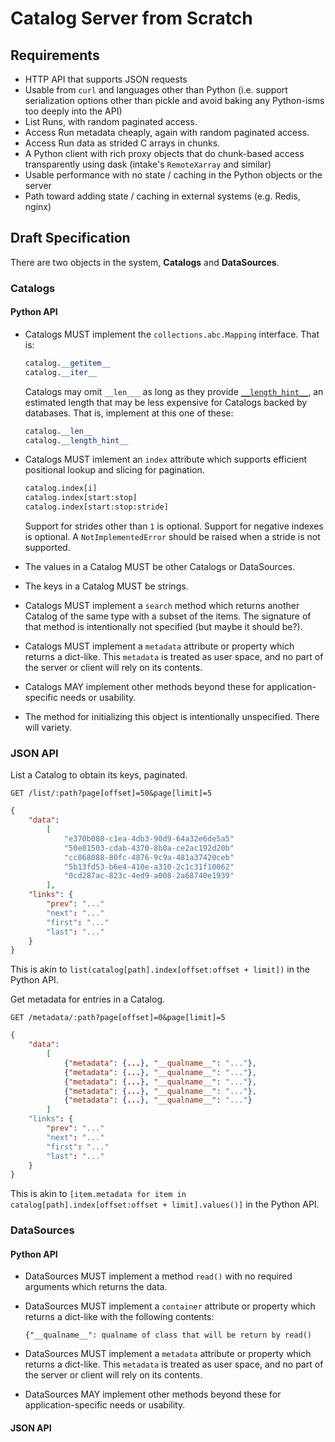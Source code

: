 # Catalog Server from Scratch

## Requirements

* HTTP API that supports JSON requests
* Usable from ``curl`` and languages other than Python (i.e. support
  serialization options other than pickle and avoid baking any Python-isms too
  deeply into the API)
* List Runs, with random paginated access.
* Access Run metadata cheaply, again with random paginated access.
* Access Run data as strided C arrays in chunks.
* A Python client with rich proxy objects that do chunk-based access
  transparently using dask (intake's `RemoteXarray` and similar)
* Usable performance with no state / caching in the Python objects or the server
* Path toward adding state / caching in external systems (e.g. Redis, nginx)

## Draft Specification

There are two objects in the system, **Catalogs** and **DataSources**.

### Catalogs

#### Python API

* Catalogs MUST implement the ``collections.abc.Mapping`` interface. That is:

  ```python
  catalog.__getitem__
  catalog.__iter__
  ```

  Catalogs may omit ``__len___`` as long as they provide
  [``__length_hint__``](https://www.python.org/dev/peps/pep-0424/), an estimated
  length that may be less expensive for Catalogs backed by databases. That is,
  implement at this one of these:

  ```python
  catalog.__len__
  catalog.__length_hint__
  ```

* Catalogs MUST imlement an ``index`` attribute which supports efficient
  positional lookup and slicing for pagination.

  ```python
  catalog.index[i]
  catalog.index[start:stop]
  catalog.index[start:stop:stride]
  ```

  Support for strides other than ``1`` is optional. Support for negative indexes
  is optional. A ``NotImplementedError`` should be raised when a stride is not
  supported.

* The values in a Catalog MUST be other Catalogs or DataSources.

* The keys in a Catalog MUST be strings.

* Catalogs MUST implement a ``search`` method which returns another Catalog
  of the same type with a subset of the items. The signature of that method is
  intentionally not specified (but maybe it should be?).

* Catalogs MUST implement a ``metadata`` attribute or property which
  returns a dict-like. This ``metadata`` is treated as user space, and no part
  of the server or client will rely on its contents.

* Catalogs MAY implement other methods beyond these for application-specific
  needs or usability.

* The method for initializing this object is intentionally unspecified. There
  will variety.

### JSON API

List a Catalog to obtain its keys, paginated.

```
GET /list/:path?page[offset]=50&page[limit]=5
```

```json
{
    "data":
        [
            "e370b080-c1ea-4db3-90d9-64a32e6de5a5"
            "50e81503-cdab-4370-8b0a-ce2ac192d20b"
            "cc868088-80fc-4876-9c9a-481a37420ceb"
            "5b13fd53-b6e4-410e-a310-2c1c31f10062"
            "0cd287ac-823c-4ed9-a008-2a68740e1939"
        ],
    "links": {
        "prev": "..."
        "next": "..."
        "first": "..."
        "last": "..."
    }
}
```

This is akin to ``list(catalog[path].index[offset:offset + limit])`` in the
Python API.

Get metadata for entries in a Catalog.

```
GET /metadata/:path?page[offset]=0&page[limit]=5
```

```json
{
    "data":
        [
            {"metadata": {...}, "__qualname__": "..."},
            {"metadata": {...}, "__qualname__": "..."},
            {"metadata": {...}, "__qualname__": "..."},
            {"metadata": {...}, "__qualname__": "..."},
            {"metadata": {...}, "__qualname__": "..."}
        ]
    "links": {
        "prev": "..."
        "next": "..."
        "first": "..."
        "last": "..."
    }
}
```

This is akin to
``[item.metadata for item in catalog[path].index[offset:offset + limit].values()]``
in the Python API.

### DataSources

#### Python API

* DataSources MUST implement a method ``read()`` with no required arguments
  which returns the data.

* DataSources MUST implement a ``container`` attribute or property which returns
  a dict-like with the following contents:

  ```
  {"__qualname__": qualname of class that will be return by read()
  ```
* DataSources MUST implement a ``metadata`` attribute or property which returns a
  dict-like. This ``metadata`` is treated as user space, and no part of the
  server or client will rely on its contents.

* DataSources MAY implement other methods beyond these for application-specific
  needs or usability.

#### JSON API
